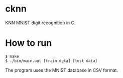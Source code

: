 # cknn
KNN MNIST digit recognition in C.

# How to run
```
$ make
$ ./bin/main.out [train data] [test data]
```

The program uses the MNIST database in CSV format.

